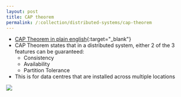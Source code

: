 ```yaml
---
layout: post
title: CAP theorem
permalink: /:collection/distributed-systems/cap-theorem
---
```


- [CAP Theorem in plain english](http://ksat.me/a-plain-english-introduction-to-cap-theorem){:target="_blank"}
- CAP Theorem states that in a distributed system, either 2 of the 3 features can be guaranteed:
  - Consistency
  - Availability
  - Partition Tolerance
- This is for data centres that are installed across multiple locations

![]({{site.cdn}}/kafka/cap-theorem-mapping.png)
